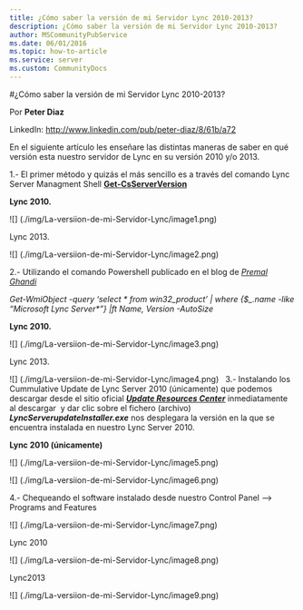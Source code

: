 ```yaml
---
title: ¿Cómo saber la versión de mi Servidor Lync 2010-2013?
description: ¿Cómo saber la versión de mi Servidor Lync 2010-2013?
author: MSCommunityPubService
ms.date: 06/01/2016
ms.topic: how-to-article
ms.service: server
ms.custom: CommunityDocs
---
```








#¿Cómo saber la versión de mi Servidor Lync 2010-2013?

Por **Peter Diaz**

LinkedIn: <http://www.linkedin.com/pub/peter-diaz/8/61b/a72>



En el siguiente artículo les enseñare las distintas maneras de saber en
qué versión esta nuestro servidor de Lync en su versión 2010 y/o 2013.

1.- El primer método y quizás el más sencillo es a través del comando
Lync Server Managment Shell
[**Get-CsServerVersion**](http://technet.microsoft.com/es-es/library/gg398470.aspx) 

**Lync 2010.**

![] (./img/La-versiion-de-mi-Servidor-Lync/image1.png)

Lync 2013.

![] (./img/La-versiion-de-mi-Servidor-Lync/image2.png)

2.- Utilizando el comando Powershell publicado en el blog de [*Premal
Ghandi*](http://blogs.technet.com/b/premal/archive/2011/06/07/powershell-command-to-find-the-version-of-lync-server-installed-components.aspx)

*Get-WmiObject -query ‘select \* from win32\_product’ | where {\$\_.name
-like “Microsoft Lync Server\*”} |ft Name, Version -AutoSize*

**Lync 2010.**

![] (./img/La-versiion-de-mi-Servidor-Lync/image3.png)

Lync 2013.

![] (./img/La-versiion-de-mi-Servidor-Lync/image4.png)
 
3.- Instalando los Cummulative Update de Lync Server 2010 (únicamente)
que podemos descargar desde el sitio oficial [***Update Resources
Center***](http://technet.microsoft.com/en-us/lync/gg131945.aspx)
inmediatamente al descargar  y dar clic sobre el fichero (archivo)
***LyncServerupdateInstaller.exe*** nos desplegara la versión en la que
se encuentra instalada en nuestro Lync Server 2010.

**Lync 2010 (únicamente)**

![] (./img/La-versiion-de-mi-Servidor-Lync/image5.png)

![] (./img/La-versiion-de-mi-Servidor-Lync/image6.png)

4.- Chequeando el software instalado desde nuestro Control Panel –&gt;
Programs and Features

![] (./img/La-versiion-de-mi-Servidor-Lync/image7.png)

Lync 2010

![] (./img/La-versiion-de-mi-Servidor-Lync/image8.png)

Lync2013

![] (./img/La-versiion-de-mi-Servidor-Lync/image9.png)



